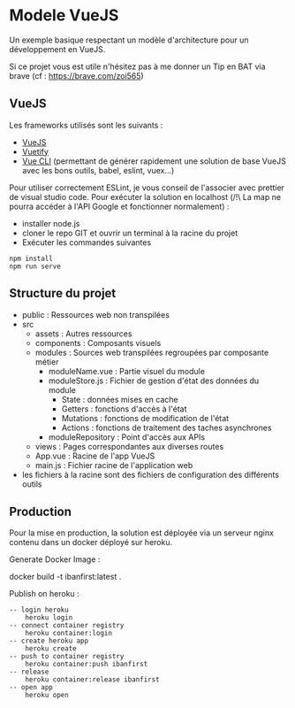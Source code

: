 # Modele VueJS

Un exemple basique respectant un modèle d'architecture pour un développement en VueJS.

Si ce projet vous est utile n'hésitez pas à me donner un Tip en BAT via brave (cf : https://brave.com/zoi565)

## VueJS

Les frameworks utilisés sont les suivants :
 - [VueJS](https://fr.vuejs.org/)
 - [Vuetify](https://vuetifyjs.com/en/)
 - [Vue CLI](https://cli.vuejs.org/) (permettant de générer rapidement une solution de base VueJS avec les bons outils, babel, eslint, vuex...)

Pour utiliser correctement ESLint, je vous conseil de l'associer avec prettier de visual studio code.
Pour exécuter la solution en localhost (/!\ La map ne pourra accéder à l'API Google et fonctionner normalement) :
 - installer node.js
 - cloner le repo GIT et ouvrir un terminal à la racine du projet
 - Exécuter les commandes suivantes 
```
npm install
npm run serve
```

## Structure du projet

 - public : Ressources web non transpilées
 - src
    - assets : Autres ressources
    - components : Composants visuels 
    - modules : Sources web transpilées regroupées par composante métier
        - moduleName.vue : Partie visuel du module
        - moduleStore.js : Fichier de gestion d'état des données du module
            - State : données mises en cache
            - Getters : fonctions d'accès à l'état
            - Mutations : fonctions de modification de l'état
            - Actions : fonctions de traitement des taches asynchrones
        - moduleRepository : Point d'accès aux APIs
    - views : Pages correspondantes aux diverses routes
    - App.vue : Racine de l'app VueJS
    - main.js : Fichier racine de l'application web
 - les fichiers à la racine sont des fichiers de configuration des différents outils

 ## Production

Pour la mise en production, la solution est déployée via un serveur nginx contenu dans un docker déployé sur heroku. 

Generate Docker Image :

docker build -t ibanfirst:latest .

Publish on heroku :
```
-- login heroku
    heroku login
-- connect container registry
    heroku container:login
-- create heroku app
    heroku create
-- push to container registry
    heroku container:push ibanfirst
-- release
    heroku container:release ibanfirst
-- open app
    heroku open
```
